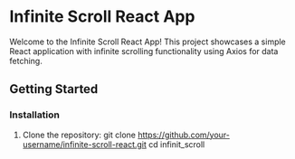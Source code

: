 # Infinite Scroll React App

Welcome to the Infinite Scroll React App! This project showcases a simple React application with infinite scrolling functionality using Axios for data fetching.

## Getting Started

### Installation
1. Clone the repository:
   git clone https://github.com/your-username/infinite-scroll-react.git
   cd infinit_scroll
